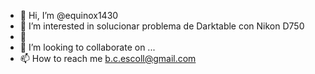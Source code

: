 - 👋 Hi, I’m @equinox1430
- 👀 I’m interested in  solucionar problema  de Darktable con Nikon D750
- 🌱 
- 💞️ I’m looking to collaborate on ...
- 📫 How to reach me  b.c.escoll@gmail.com

<!---
equinox1430/equinox1430 is a ✨ special ✨ repository because its `README.md` (this file) appears on your GitHub profile.
You can click the Preview link to take a look at your changes.
---> 
